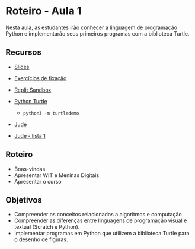 # Roteiro - Aula 1

Nesta aula, as estudantes irão conhecer a linguagem de programação Python e implementarão
seus primeiros programas com a biblioteca Turtle.

## Recursos

- [Slides](https://ensino-ufba.github.io/tomorrow-ppm1/ilp/)
- [Exercícios de fixação](https://ensino-ufba.github.io/tomorrow-ppm1/ilp/ex-introducao)

- [Replit Sandbox](https://replit.com/@Christinavon/TediousSandbox)

- [Python Turtle](https://docs.python.org/3/library/turtle.html#)
   -  `python3 -m turtledemo`

- [Jude](http://jude.dcc.ufba.br/)
- [Jude - lista 1](http://jude.dcc.ufba.br/app/contests/375)


## Roteiro

- Boas-vindas
- Apresentar WIT e Meninas Digitais
- Apresentar o curso

## Objetivos

- Compreender os conceitos relacionados a algoritmos e computação
- Compreender as diferenças entre linguagens de programação visual e textual (Scratch
e Python).
- Implementar programas em Python que utilizem a biblioteca Turtle para o desenho
de figuras.

